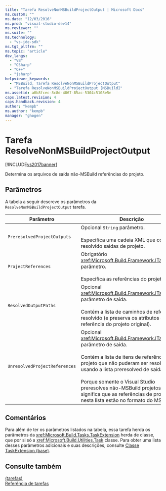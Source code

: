 ```yaml
---
title: "Tarefa ResolveNonMSBuildProjectOutput | Microsoft Docs"
ms.custom: ""
ms.date: "12/03/2016"
ms.prod: "visual-studio-dev14"
ms.reviewer: ""
ms.suite: ""
ms.technology: 
  - "vs-ide-sdk"
ms.tgt_pltfrm: ""
ms.topic: "article"
dev_langs: 
  - "VB"
  - "CSharp"
  - "C++"
  - "jsharp"
helpviewer_keywords: 
  - "MSBuild, Tarefa ResolveNonMSBuildProjectOutput"
  - "Tarefa ResolveNonMSBuildProjectOutput [MSBuild]"
ms.assetid: a0b8fcec-8c8d-4867-85ac-5304c5108e5e
caps.latest.revision: 4
caps.handback.revision: 4
author: "kempb"
ms.author: "kempb"
manager: "ghogen"
---
```

# Tarefa ResolveNonMSBuildProjectOutput
[!INCLUDE[vs2017banner](../code-quality/includes/vs2017banner.md)]

Determina os arquivos de saída não\-MSBuild referências do projeto.  
  
## Parâmetros  
 A tabela a seguir descreve os parâmetros da `ResolveNonMSBuildProjectOutput` tarefa.  
  
|Parâmetro|Descrição|  
|---------------|---------------|  
|`PreresolvedProjectOutputs`|Opcional `String` parâmetro.<br /><br /> Especifica uma cadeia XML que contém resolvido saídas de projeto.|  
|`ProjectReferences`|Obrigatório <xref:Microsoft.Build.Framework.ITaskItem>`[]` parâmetro.<br /><br /> Especifica as referências do projeto.|  
|`ResolvedOutputPaths`|Opcional <xref:Microsoft.Build.Framework.ITaskItem>`[]` parâmetro de saída.<br /><br /> Contém a lista de caminhos de referência resolvido \(e preserva os atributos de referência do projeto original\).|  
|`UnresolvedProjectReferences`|Opcional <xref:Microsoft.Build.Framework.ITaskItem>`[]` parâmetro de saída.<br /><br /> Contém a lista de itens de referência de projeto que não puderam ser resolvidos usando a lista preresolved de saídas.<br /><br /> Porque somente o Visual Studio preresolves não\-MSBuild projetos, isso significa que as referências de projeto nesta lista estão no formato do MSBuild.|  
  
## Comentários  
 Para além de ter os parâmetros listados na tabela, essa tarefa herda os parâmetros da <xref:Microsoft.Build.Tasks.TaskExtension> herda de classe, que por si só a <xref:Microsoft.Build.Utilities.Task> classe.  Para obter uma lista desses parâmetros adicionais e suas descrições, consulte [Classe TaskExtension \(base\)](../msbuild/taskextension-base-class.md).  
  
## Consulte também  
 [ \(tarefas\)](../msbuild/msbuild-tasks.md)   
 [Referência de tarefas](../msbuild/msbuild-task-reference.md)